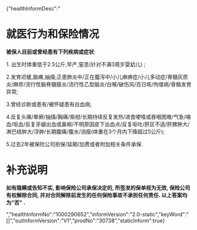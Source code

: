 {"healthInformDesc":"<h1>就医行为和保险情况</h1><p><strong>被保人目前或曾经患有下列疾病或症状</strong>:</p><p>1.&nbsp;出生时体重低于2.5公斤,早产,窒息(针对不满3周岁婴幼儿) ;</p><p>2.发育迟缓,脑瘫,抽搐;正患肺炎中/正在腹泻中/小儿麻痹症/小儿多动症/脊髓灰质炎/麻疹/流行性脑脊髓膜炎/流行性乙型脑炎/白喉/破伤风/百日咳/佝偻病/骨骼发育异常;</p><p>3.曾经诊断或患有/被怀疑患有白血病;</p><p>4.反复头痛/晕厥/抽搐/胸痛/紫绀/长期持续反复发热/进食哽噎或吞咽困难/气急/咯血/呕血/反复牙龈出血或鼻衄/不明原因皮下出血点/反复呕吐/肝区不适/肝脾肿大/淋巴结肿大/浮肿/长期腹痛/腹水/消瘦(体重在3个月内下降超过5公斤);</p><p>5.过去2年被保险公司拒保/延期/加费或者附加相关条件承保.</p><h1>补充说明</h1><p><strong>如有隐瞒或告知不实, 影响保险公司承保决定的, 所签发的保单视为无效, 保险公司有权解除合同, 并对合同解除前发生的任何保险事故不承担任何责任. 以上答案均为\"否\" .</strong></p>","healthInformNo":"1000290652","informVersion":"2.0-static","keyWord":"[]","outInformVersion":"V1","prodNo":"30738","staticInform":true}